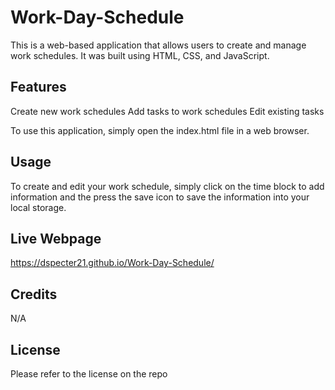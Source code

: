 # Work-Day-Schedule

This is a web-based application that allows users to create and manage work schedules. It was built using HTML, CSS, and JavaScript.

## Features
Create new work schedules
Add tasks to work schedules
Edit existing tasks

To use this application, simply open the index.html file in a web browser.

## Usage

To create and edit your work schedule, simply click on the time block to add information and the press the save icon to save the information into your local storage.

## Live Webpage

https://dspecter21.github.io/Work-Day-Schedule/

## Credits

N/A

## License

Please refer to the license on the repo

